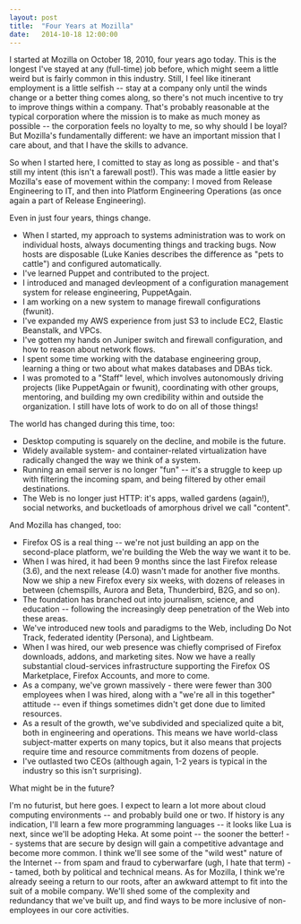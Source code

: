 ```yaml
---
layout: post
title:  "Four Years at Mozilla"
date:   2014-10-18 12:00:00
---
```


I started at Mozilla on October 18, 2010, four years ago today.
This is the longest I've stayed at any (full-time) job before, which might seem a little weird but is fairly common in this industry.
Still, I feel like itinerant employment is a little selfish -- stay at a company only until the winds change or a better thing comes along, so there's not much incentive to try to improve things within a company.
That's probably reasonable at the typical corporation where the mission is to make as much money as possible -- the corporation feels no loyalty to me, so why should I be loyal?
But Mozilla's fundamentally different: we have an important mission that I care about, and that I have the skills to advance.

So when I started here, I comitted to stay as long as possible - and that's still my intent (this isn't a farewall post!).
This was made a little easier by Mozilla's ease of movement within the company: I moved from Release Engineering to IT, and then into Platform Engineering Operations (as once again a part of Release Engineering).

Even in just four years, things change.

 * When I started, my approach to systems administration was to work on individual hosts, always documenting things and tracking bugs.
   Now hosts are disposable (Luke Kanies describes the difference as "pets to cattle") and configured automatically.
 * I've learned Puppet and contributed to the project.
 * I introduced and managed devleopment of a configuration management system for release engineering, PuppetAgain.
 * I am working on a new system to manage firewall configurations (fwunit).
 * I've expanded my AWS experience from just S3 to include EC2, Elastic Beanstalk, and VPCs.
 * I've gotten my hands on Juniper switch and firewall configuration, and how to reason about network flows.
 * I spent some time working with the database engineering group, learning a thing or two about what makes databases and DBAs tick.
 * I was promoted to a "Staff" level, which involves autonomously driving projects (like PuppetAgain or fwunit), coordinating with other groups, mentoring, and building my own credibility within and outside the organization.
   I still have lots of work to do on all of those things!

The world has changed during this time, too:

 * Desktop computing is squarely on the decline, and mobile is the future.
 * Widely available system- and container-related virtualization have radically changed the way we think of a system.
 * Running an email server is no longer "fun" -- it's a struggle to keep up with filtering the incoming spam, and being filtered by other email destinations.
 * The Web is no longer just HTTP: it's apps, walled gardens (again!), social networks, and bucketloads of amorphous drivel we call "content".

And Mozilla has changed, too:

 * Firefox OS is a real thing -- we're not just building an app on the second-place platform, we're building the Web the way we want it to be.
 * When I was hired, it had been 9 months since the last Firefox release (3.6), and the next release (4.0) wasn't made for another five months.
   Now we ship a new Firefox every six weeks, with dozens of releases in between (chemspills, Aurora and Beta, Thunderbird, B2G, and so on).
 * The foundation has branched out into journalism, science, and education -- following the increasingly deep penetration of the Web into these areas.
 * We've introduced new tools and paradigms to the Web, including Do Not Track, federated identity (Persona), and Lightbeam.
 * When I was hired, our web presence was chiefly comprised of Firefox downloads, addons, and marketing sites.
   Now we have a really substantial cloud-services infrastructure supporting the Firefox OS Marketplace, Firefox Accounts, and more to come.
 * As a company, we've grown massively - there were fewer than 300 employees when I was hired, along with a "we're all in this together" attitude -- even if things sometimes didn't get done due to limited resources.
 * As a result of the growth, we've subdivided and specialized quite a bit, both in engineering and operations.
   This means we have world-class subject-matter experts on many topics, but it also means that projects require time and resource commitments from dozens of people.
 * I've outlasted two CEOs (although again, 1-2 years is typical in the industry so this isn't surprising).

What might be in the future?

I'm no futurist, but here goes.
I expect to learn a lot more about cloud computing environments -- and probably build one or two.
If history is any indication, I'll learn a few more programming languages -- it looks like Lua is next, since we'll be adopting Heka.
At some point -- the sooner the better! -- systems that are secure by design will gain a competitive advantage and become more common.
I think we'll see some of the "wild west" nature of the Internet -- from spam and fraud to cyberwarfare (ugh, I hate that term) -- tamed, both by political and technical means.
As for Mozilla, I think we're already seeing a return to our roots, after an awkward attempt to fit into the suit of a mobile company.
We'll shed some of the complexity and redundancy that we've built up, and find ways to be more inclusive of non-employees in our core activities.
